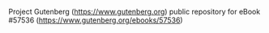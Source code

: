 Project Gutenberg (https://www.gutenberg.org) public repository for
eBook #57536 (https://www.gutenberg.org/ebooks/57536)
